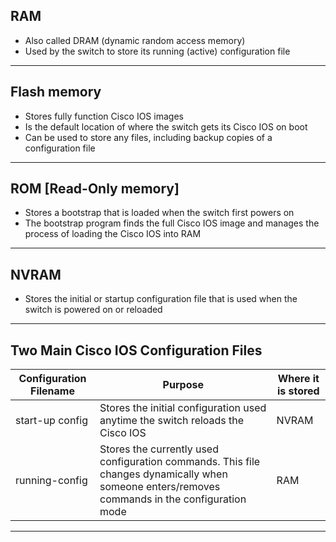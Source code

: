 
## RAM

- Also called DRAM (dynamic random access memory)
- Used by the switch to store its running (active) configuration file
---
## Flash memory

- Stores fully function Cisco IOS images
- Is the default location of where the switch gets its Cisco IOS on boot
- Can be used to store any files, including backup copies of a configuration file
---
## ROM [Read-Only memory]
- Stores a bootstrap that is loaded when the switch first powers on
- The bootstrap program finds the full Cisco IOS image and manages the process of loading the Cisco IOS into RAM
---
## NVRAM
- Stores the initial or startup configuration file that is used when the switch is powered on or reloaded
---
## Two Main Cisco IOS Configuration Files

| Configuration Filename | Purpose                                                                                                                                        | Where it is stored |
| ---------------------- | ---------------------------------------------------------------------------------------------------------------------------------------------- | ------------------ |
| start-up config        | Stores the initial configuration used anytime the switch reloads the Cisco IOS                                                                 | NVRAM              |
| running-config         | Stores the currently used configuration commands. This file changes dynamically when someone enters/removes commands in the configuration mode | RAM                |

---